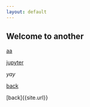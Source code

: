 ```yaml
---
layout: default
---
```


## Welcome to another

[aa](/)

[jupyter](/EasyVerticalCrawler/dataAnalysis/云平台_保险2)

_yay_

[back](site.url)

[back]{{site.url}}
